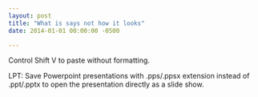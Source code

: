 ```yaml
---
layout: post
title: "What is says not how it looks"
date: 2014-01-01 00:00:00 -0500

---
```


Control Shift V to paste without formatting.

LPT: Save Powerpoint presentations with .pps/.ppsx extension instead of .ppt/.pptx to open the presentation directly as a slide show.

